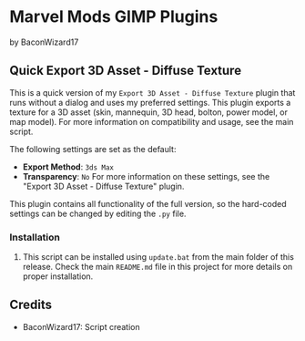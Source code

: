 # Marvel Mods GIMP Plugins
by BaconWizard17

## Quick Export 3D Asset - Diffuse Texture
This is a quick version of my `Export 3D Asset - Diffuse Texture` plugin that runs without a dialog and uses my preferred settings. This plugin exports a texture for a 3D asset (skin, mannequin, 3D head, bolton, power model, or map model). For more information on compatibility and usage, see the main script.

The following settings are set as the default:
 - **Export Method**: `3ds Max`
 - **Transparency**: `No`
For more information on these settings, see the "Export 3D Asset - Diffuse Texture" plugin. 

This plugin contains all functionality of the full version, so the hard-coded settings can be changed by editing the `.py` file.

### Installation
1. This script can be installed using `update.bat` from the main folder of this release. Check the main `README.md` file in this project for more details on proper installation.

## Credits
- BaconWizard17: Script creation